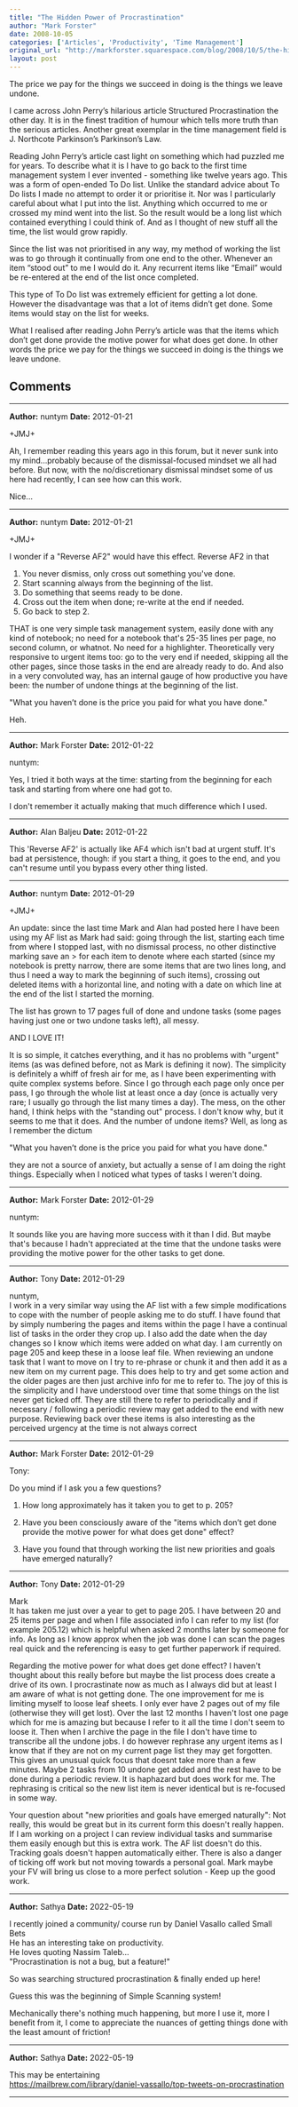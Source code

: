 ```yaml
---
title: "The Hidden Power of Procrastination"
author: "Mark Forster"
date: 2008-10-05
categories: ['Articles', 'Productivity', 'Time Management']
original_url: "http://markforster.squarespace.com/blog/2008/10/5/the-hidden-power-of-procrastination.html"
layout: post
---
```


The price we pay for the things we succeed in doing is the things we leave undone.

I came across John Perry’s hilarious article Structured Procrastination the other day. It is in the finest tradition of humour which tells more truth than the serious articles. Another great exemplar in the time management field is J. Northcote Parkinson’s Parkinson’s Law.

Reading John Perry’s article cast light on something which had puzzled me for years. To describe what it is I have to go back to the first time management system I ever invented - something like twelve years ago. This was a form of open-ended To Do list. Unlike the standard advice about To Do lists I made no attempt to order it or prioritise it. Nor was I particularly careful about what I put into the list. Anything which occurred to me or crossed my mind went into the list. So the result would be a long list which contained everything I could think of. And as I thought of new stuff all the time, the list would grow rapidly.

Since the list was not prioritised in any way, my method of working the list was to go through it continually from one end to the other. Whenever an item “stood out” to me I would do it. Any recurrent items like “Email” would be re-entered at the end of the list once completed.

This type of To Do list was extremely efficient for getting a lot done. However the disadvantage was that a lot of items didn’t get done. Some items would stay on the list for weeks.

What I realised after reading John Perry’s article was that the items which don’t get done provide the motive power for what does get done. In other words the price we pay for the things we succeed in doing is the things we leave undone.


## Comments

---

**Author:** nuntym
**Date:** 2012-01-21

+JMJ+  
  
Ah, I remember reading this years ago in this forum, but it never sunk into my mind...probably because of the dismissal-focused mindset we all had before. But now, with the no/discretionary dismissal mindset some of us here had recently, I can see how can this work.   
  
Nice...

---

**Author:** nuntym
**Date:** 2012-01-21

+JMJ+  
  
I wonder if a "Reverse AF2" would have this effect. Reverse AF2 in that   
  
1) You never dismiss, only cross out something you've done.  
2) Start scanning always from the beginning of the list.  
3) Do something that seems ready to be done.  
4) Cross out the item when done; re-write at the end if needed.  
5) Go back to step 2.  
  
THAT is one very simple task management system, easily done with any kind of notebook; no need for a notebook that's 25-35 lines per page, no second column, or whatnot. No need for a highlighter. Theoretically very responsive to urgent items too: go to the very end if needed, skipping all the other pages, since those tasks in the end are already ready to do. And also in a very convoluted way, has an internal gauge of how productive you have been: the number of undone things at the beginning of the list.  
  
"What you haven’t done is the price you paid for what you have done."  
  
Heh.

---

**Author:** Mark Forster
**Date:** 2012-01-22

nuntym:  
  
Yes, I tried it both ways at the time: starting from the beginning for each task and starting from where one had got to.  
  
I don't remember it actually making that much difference which I used.

---

**Author:** Alan Baljeu
**Date:** 2012-01-22

This 'Reverse AF2' is actually like AF4 which isn't bad at urgent stuff. It's bad at persistence, though: if you start a thing, it goes to the end, and you can't resume until you bypass every other thing listed.

---

**Author:** nuntym
**Date:** 2012-01-29

+JMJ+  
  
An update: since the last time Mark and Alan had posted here I have been using my AF list as Mark had said: going through the list, starting each time from where I stopped last, with no dismissal process, no other distinctive marking save an > for each item to denote where each started (since my notebook is pretty narrow, there are some items that are two lines long, and thus I need a way to mark the beginning of such items), crossing out deleted items with a horizontal line, and noting with a date on which line at the end of the list I started the morning.  
  
The list has grown to 17 pages full of done and undone tasks (some pages having just one or two undone tasks left), all messy.  
  
AND I LOVE IT!  
  
It is so simple, it catches everything, and it has no problems with "urgent" items (as was defined before, not as Mark is defining it now). The simplicity is definitely a whiff of fresh air for me, as I have been experimenting with quite complex systems before. Since I go through each page only once per pass, I go through the whole list at least once a day (once is actually very rare; I usually go through the list many times a day). The mess, on the other hand, I think helps with the "standing out" process. I don't know why, but it seems to me that it does. And the number of undone items? Well, as long as I remember the dictum  
  
"What you haven’t done is the price you paid for what you have done."  
  
they are not a source of anxiety, but actually a sense of I am doing the right things. Especially when I noticed what types of tasks I weren't doing.

---

**Author:** Mark Forster
**Date:** 2012-01-29

nuntym:  
  
It sounds like you are having more success with it than I did. But maybe that's because I hadn't appreciated at the time that the undone tasks were providing the motive power for the other tasks to get done.

---

**Author:** Tony
**Date:** 2012-01-29

nuntym,  
I work in a very similar way using the AF list with a few simple modifications to cope with the number of people asking me to do stuff. I have found that by simply numbering the pages and items within the page I have a continual list of tasks in the order they crop up. I also add the date when the day changes so I know which items were added on what day. I am currently on page 205 and keep these in a loose leaf file. When reviewing an undone task that I want to move on I try to re-phrase or chunk it and then add it as a new item on my current page. This does help to try and get some action and the older pages are then just archive info for me to refer to. The joy of this is the simplicity and I have understood over time that some things on the list never get ticked off. They are still there to refer to periodically and if necessary / following a periodic review may get added to the end with new purpose. Reviewing back over these items is also interesting as the perceived urgency at the time is not always correct

---

**Author:** Mark Forster
**Date:** 2012-01-29

Tony:  
  
Do you mind if I ask you a few questions?  
  
1) How long approximately has it taken you to get to p. 205?  
  
2) Have you been consciously aware of the "items which don’t get done provide the motive power for what does get done" effect?  
  
3) Have you found that through working the list new priorities and goals have emerged naturally?

---

**Author:** Tony
**Date:** 2012-01-29

Mark  
It has taken me just over a year to get to page 205. I have between 20 and 25 items per page and when I file associated info I can refer to my list (for example 205.12) which is helpful when asked 2 months later by someone for info. As long as I know approx when the job was done I can scan the pages real quick and the referencing is easy to get further paperwork if required.  
  
Regarding the motive power for what does get done effect? I haven't thought about this really before but maybe the list process does create a drive of its own. I procrastinate now as much as I always did but at least I am aware of what is not getting done. The one improvement for me is limiting myself to loose leaf sheets. I only ever have 2 pages out of my file (otherwise they will get lost). Over the last 12 months I haven't lost one page which for me is amazing but because I refer to it all the time I don't seem to loose it. Then when I archive the page in the file I don't have time to transcribe all the undone jobs. I do however rephrase any urgent items as I know that if they are not on my current page list they may get forgotten. This gives an unusual quick focus that doesnt take more than a few minutes. Maybe 2 tasks from 10 undone get added and the rest have to be done during a periodic review. It is haphazard but does work for me. The rephrasing is critical so the new list item is never identical but is re-focused in some way.  
  
Your question about "new priorities and goals have emerged naturally": Not really, this would be great but in its current form this doesn't really happen. If I am working on a project I can review individual tasks and summarise them easily enough but this is extra work. The AF list doesn't do this. Tracking goals doesn't happen automatically either. There is also a danger of ticking off work but not moving towards a personal goal. Mark maybe your FV will bring us close to a more perfect solution - Keep up the good work.

---

**Author:** Sathya
**Date:** 2022-05-19

I recently joined a community/ course run by Daniel Vasallo called Small Bets  
He has an interesting take on productivity.  
He loves quoting Nassim Taleb...  
"Procrastination is not a bug, but a feature!"  
  
So was searching structured procrastination & finally ended up here!  
  
Guess this was the beginning of Simple Scanning system!  
  
Mechanically there's nothing much happening, but more I use it, more I benefit from it, I come to appreciate the nuances of getting things done with the least amount of friction!

---

**Author:** Sathya
**Date:** 2022-05-19

This may be entertaining  
https://mailbrew.com/library/daniel-vassallo/top-tweets-on-procrastination

---
